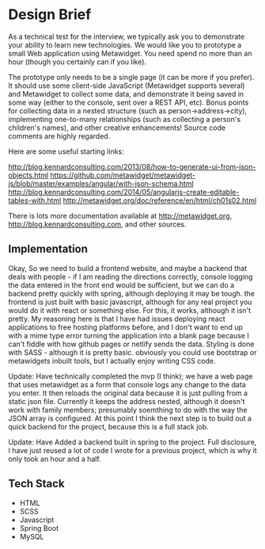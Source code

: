 # Design Brief

As a technical test for the interview, we typically ask you to demonstrate your ability to learn new technologies. We would like you to prototype a small Web application using Metawidget. You need spend no more than an hour (though you certainly can if you like).

The prototype only needs to be a single page (it can be more if you prefer). It should use some client-side JavaScript (Metawidget supports several) and Metawidget to collect some data, and demonstrate it being saved in some way (either to the console, sent over a REST API, etc). Bonus points for collecting data in a nested structure (such as person->address->city), implementing one-to-many relationships (such as collecting a person's children's names), and other creative enhancements! Source code comments are highly regarded.

Here are some useful starting links:

<http://blog.kennardconsulting.com/2013/08/how-to-generate-ui-from-json-objects.html>
<https://github.com/metawidget/metawidget-js/blob/master/examples/angular/with-json-schema.html>
<http://blog.kennardconsulting.com/2014/05/angularjs-create-editable-tables-with.html>
<http://metawidget.org/doc/reference/en/html/ch01s02.html>

There is lots more documentation available at <http://metawidget.org>, <http://blog.kennardconsulting.com>, and other sources.

## Implementation

Okay, So we need to build a frontend website, and maybe a backend that deals with people - if I am reading the directions correctly, console logging the data entered in the front end would be sufficient, but we can do a backend pretty quickly with spring, although deploying it may be tough. the frontend is just built with basic javascript, although for any real project you would do it with react or something else. For this, it works, although it isn't pretty. My reasoning here is that I have had issues deploying react applications to free hosting platforms before, and I don't want to end up with a mime type error turning the application into a blank page because I can't fiddle with how github pages or netlify sends the data. Styling is done with SASS - although it is pretty basic. obviously you could use bootstrap or metawidgets inbuilt tools, but I actually enjoy writing CSS code.

Update: Have technically completed the mvp (I think); we have a web page that uses metawidget as a form that console logs any change to the data you enter. It then reloads the original data because it is just pulling from a static json file. Currently it keeps the address nested, although it doesn't work with family members; presumably soemthing to do with the way the JSON array is configured. At this point I think the next step is to build out a quick backend for the project, because this is a full stack job.

Update: Have Added a backend built in spring to the project. Full disclosure, I have just reused a lot of code I wrote for a previous project, which is why it only took an hour and a half.

## Tech Stack

- HTML
- SCSS
- Javascript
- Spring Boot
- MySQL
